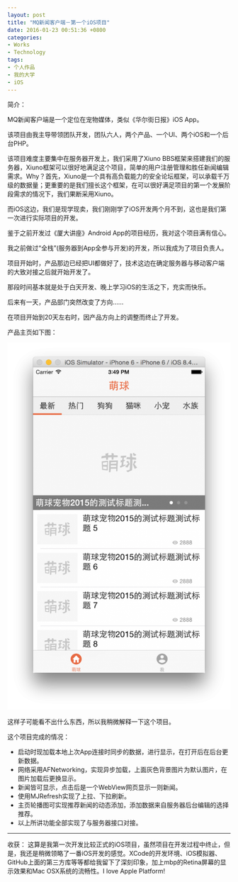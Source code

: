 ```yaml
---
layout: post
title: "MQ新闻客户端－第一个iOS项目"
date: 2016-01-23 00:51:36 +0800
categories:
- Works
- Technology
tags:
- 个人作品
- 我的大学
- iOS
---
```


简介：

MQ新闻客户端是一个定位在宠物媒体，类似《华尔街日报》iOS App。

该项目由我主导带领团队开发，团队六人，两个产品、一个UI、两个iOS和一个后台PHP。

该项目难度主要集中在服务器开发上，我们采用了Xiuno BBS框架来搭建我们的服务器，Xiuno框架可以很好地满足这个项目，简单的用户注册管理和胜任新闻编辑需求。Why？首先，Xiuno是一个具有高负载能力的安全论坛框架，可以承载千万级的数据量；更重要的是我们擅长这个框架，在可以很好满足项目的第一个发展阶段需求的情况下，我们果断采用Xiuno。

而iOS这边，我们是现学现卖，我们刚刚学了iOS开发两个月不到，这也是我们第一次进行实际项目的开发。

鉴于之前开发过《厦大讲座》Android App的项目经历，我对这个项目满有信心。

我之前做过“全栈”(服务器到App全参与开发)的开发，所以我成为了项目负责人。

项目开始时，产品那边已经把UI都做好了，技术这边在确定服务器与移动客户端的大致对接之后就开始开发了。

那段时间基本就是处于白天开发、晚上学习iOS的生活之下，充实而快乐。

后来有一天，产品部门突然改变了方向……

在项目开始到20天左右时，因产品方向上的调整而终止了开发。

 

 

产品主页如下图：

![image](/uploads/iOS-first-look.png)



这样子可能看不出什么东西，所以我稍微解释一下这个项目。
<!-- more -->
这个项目完成的情况：

* 启动时现加载本地上次App连接时同步的数据，进行显示，在打开后在后台更新数据。
* 网络采用AFNetworking，实现异步加载，上面灰色背景图片为默认图片，在图片加载后更换显示。
* 新闻皆可显示，点击后是一个WebView网页显示一则新闻。
* 使用MJRefresh实现了上拉、下拉刷新。
* 主页轮播图可实现推荐新闻的动态添加，添加数据来自服务器后台编辑的选择推荐。
* 以上所讲功能全部实现了与服务器接口对接。

 

 
------

收获：
这算是我第一次开发比较正式的iOS项目，虽然项目在开发过程中终止，但是，我还是稍微领略了一番iOS开发的感觉。XCode的开发环境、iOS模拟器、GitHub上面的第三方库等等都给我留下了深刻印象，加上mbp的Retina屏幕的显示效果和Mac OSX系统的流畅性。I love Apple Platform!


